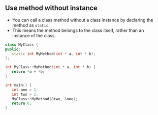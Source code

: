 
## Use method without instance
- You can call a class method without a class instance by declaring the method as `static`.
- This means the method belongs to the class itself, rather than an instance of the class.
```cpp
class MyClass {
public:
   static int MyMethod(int * a, int * b);
};

int MyClass::MyMethod(int * a, int * b) {
   return *a + *b;
}

int main() {
   int one = 1;
   int two = 2;
   MyClass::MyMethod(&two, &one);
   return 0;
}
```